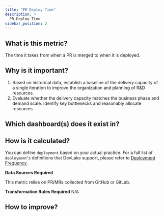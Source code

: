 ```yaml
---
title: "PR Deploy Time"
description: >
  PR Deploy Time
sidebar_position: 2
---
```


## What is this metric? 
The time it takes from when a PR is merged to when it is deployed.

## Why is it important?
1. Based on historical data, establish a baseline of the delivery capacity of a single iteration to improve the organization and planning of R&D resources.
2. Evaluate whether the delivery capacity matches the business phase and demand scale. Identify key bottlenecks and reasonably allocate resources.

## Which dashboard(s) does it exist in?


## How is it calculated?
You can define `deployment` based on your actual practice. For a full list of `deployment`'s definitions that DevLake support, please refer to [Deployment Frequency](/docs/Metrics/DeploymentFrequency.md).

<b>Data Sources Required</b>

This metric relies on PR/MRs collected from GitHub or GitLab.

<b>Transformation Rules Required</b>
N/A

## How to improve?

